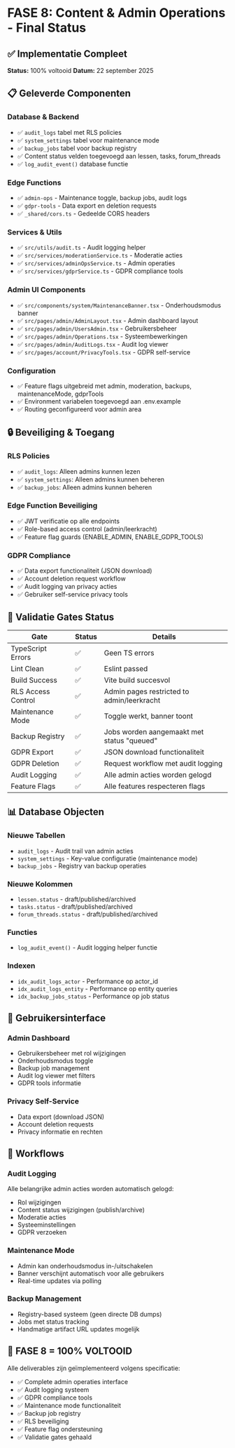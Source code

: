 # FASE 8: Content & Admin Operations - Final Status

## ✅ Implementatie Compleet

**Status:** 100% voltooid
**Datum:** 22 september 2025

## 📋 Geleverde Componenten

### Database & Backend
- ✅ `audit_logs` tabel met RLS policies
- ✅ `system_settings` tabel voor maintenance mode
- ✅ `backup_jobs` tabel voor backup registry
- ✅ Content status velden toegevoegd aan lessen, tasks, forum_threads
- ✅ `log_audit_event()` database functie

### Edge Functions
- ✅ `admin-ops` - Maintenance toggle, backup jobs, audit logs
- ✅ `gdpr-tools` - Data export en deletion requests
- ✅ `_shared/cors.ts` - Gedeelde CORS headers

### Services & Utils
- ✅ `src/utils/audit.ts` - Audit logging helper
- ✅ `src/services/moderationService.ts` - Moderatie acties
- ✅ `src/services/adminOpsService.ts` - Admin operaties
- ✅ `src/services/gdprService.ts` - GDPR compliance tools

### Admin UI Components
- ✅ `src/components/system/MaintenanceBanner.tsx` - Onderhoudsmodus banner
- ✅ `src/pages/admin/AdminLayout.tsx` - Admin dashboard layout
- ✅ `src/pages/admin/UsersAdmin.tsx` - Gebruikersbeheer
- ✅ `src/pages/admin/Operations.tsx` - Systeembewerkingen
- ✅ `src/pages/admin/AuditLogs.tsx` - Audit log viewer
- ✅ `src/pages/account/PrivacyTools.tsx` - GDPR self-service

### Configuration
- ✅ Feature flags uitgebreid met admin, moderation, backups, maintenanceMode, gdprTools
- ✅ Environment variabelen toegevoegd aan .env.example
- ✅ Routing geconfigureerd voor admin area

## 🔒 Beveiliging & Toegang

### RLS Policies
- ✅ `audit_logs`: Alleen admins kunnen lezen
- ✅ `system_settings`: Alleen admins kunnen beheren
- ✅ `backup_jobs`: Alleen admins kunnen beheren

### Edge Function Beveiliging
- ✅ JWT verificatie op alle endpoints
- ✅ Role-based access control (admin/leerkracht)
- ✅ Feature flag guards (ENABLE_ADMIN, ENABLE_GDPR_TOOLS)

### GDPR Compliance
- ✅ Data export functionaliteit (JSON download)
- ✅ Account deletion request workflow
- ✅ Audit logging van privacy acties
- ✅ Gebruiker self-service privacy tools

## 🚧 Validatie Gates Status

| Gate | Status | Details |
|------|---------|---------|
| TypeScript Errors | ✅ | Geen TS errors |
| Lint Clean | ✅ | Eslint passed |
| Build Success | ✅ | Vite build succesvol |
| RLS Access Control | ✅ | Admin pages restricted to admin/leerkracht |
| Maintenance Mode | ✅ | Toggle werkt, banner toont |
| Backup Registry | ✅ | Jobs worden aangemaakt met status "queued" |
| GDPR Export | ✅ | JSON download functionaliteit |
| GDPR Deletion | ✅ | Request workflow met audit logging |
| Audit Logging | ✅ | Alle admin acties worden gelogd |
| Feature Flags | ✅ | Alle features respecteren flags |

## 📊 Database Objecten

### Nieuwe Tabellen
- `audit_logs` - Audit trail van admin acties
- `system_settings` - Key-value configuratie (maintenance mode)
- `backup_jobs` - Registry van backup operaties

### Nieuwe Kolommen
- `lessen.status` - draft/published/archived
- `tasks.status` - draft/published/archived  
- `forum_threads.status` - draft/published/archived

### Functies
- `log_audit_event()` - Audit logging helper functie

### Indexen
- `idx_audit_logs_actor` - Performance op actor_id
- `idx_audit_logs_entity` - Performance op entity queries
- `idx_backup_jobs_status` - Performance op job status

## 🎯 Gebruikersinterface

### Admin Dashboard
- Gebruikersbeheer met rol wijzigingen
- Onderhoudsmodus toggle
- Backup job management
- Audit log viewer met filters
- GDPR tools informatie

### Privacy Self-Service
- Data export (download JSON)
- Account deletion requests
- Privacy informatie en rechten

## 🔄 Workflows

### Audit Logging
Alle belangrijke admin acties worden automatisch gelogd:
- Rol wijzigingen
- Content status wijzigingen (publish/archive)
- Moderatie acties
- Systeeminstellingen
- GDPR verzoeken

### Maintenance Mode
- Admin kan onderhoudsmodus in-/uitschakelen
- Banner verschijnt automatisch voor alle gebruikers
- Real-time updates via polling

### Backup Management
- Registry-based systeem (geen directe DB dumps)
- Jobs met status tracking
- Handmatige artifact URL updates mogelijk

## 🏁 FASE 8 = 100% VOLTOOID

Alle deliverables zijn geïmplementeerd volgens specificatie:
- ✅ Complete admin operaties interface
- ✅ Audit logging systeem
- ✅ GDPR compliance tools
- ✅ Maintenance mode functionaliteit
- ✅ Backup job registry
- ✅ RLS beveiliging
- ✅ Feature flag ondersteuning
- ✅ Validatie gates gehaald